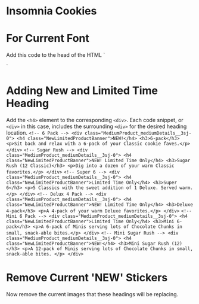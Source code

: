 # Insomnia Cookies

# For Current Font
Add this code to the head of the HTML
`<link rel="preconnect" href="https://fonts.gstatic.com">
 <link href="https://fonts.googleapis.com/css2?family=Nunito:wght@800&display=swap" rel="stylesheet">`

# Adding New and Limited Time Heading
Add the `<h4>` element to the corresponding `<div>`. Each code snippet, or `<div>` in this case, includes the surrounding `<div>` for the desired heading location.
    `<!-- 6 Pack -->
    <div class="MediumProduct_mediumDetails__3sj-0">
        <h4 class="NewLimitedProductBanner">NEW!</h4>
        <h3>6-pack</h3>
        <p>Sit back and relax with a 6-pack of your Classic cookie faves.</p>
    </div>`
    `<!-- Sugar Rush -->
    <div class="MediumProduct_mediumDetails__3sj-0">
        <h4 class="NewLimitedProductBanner">NEW! Limited Time Only</h4>
        <h3>Sugar Rush (12 Classic)</h3>
        <p>Dig into a dozen of your warm Classic favorites.</p>
    </div>`
    `<!-- Super 6 -->
    <div class="MediumProduct_mediumDetails__3sj-0">
        <h4 class="NewLimitedProductBanner">Limited Time Only</h4>
        <h3>Super 6</h3>
        <p>5 Classics with the sweet addition of 1 Deluxe. Served warm. </p>
    </div>`
    `<!-- Delux 4 Pack -->
    <div class="MediumProduct_mediumDetails__3sj-0">
        <h4 class="NewLimitedProductBanner">NEW! Limited Time Only</h4>
        <h3>Deluxe 4-pack</h3>
        <p>A 4-pack of your warm Deluxe favorites.</p>
    </div>`
    `<!-- Mini 6 Pack -->
    <div class="MediumProduct_mediumDetails__3sj-0">
        <h4 class="NewLimitedProductBanner">Limited Time Only</h4>
        <h3>Mini 6-pack</h3>
        <p>A 6-pack of Minis serving lots of Chocolate Chunks in small, snack-able bites.</p>
    </div>`
    `<!-- Mini Sugar Rush -->
    <div class="MediumProduct_mediumDetails__3sj-0">
        <h4 class="NewLimitedProductBanner">NEW!</h4>
        <h3>Mini Sugar Rush (12)</h3>
        <p>A 12-pack of Minis serving lots of Chocolate Chunks in small, snack-able bites. </p>
    </div>`
    
# Remove Current 'NEW' Stickers
Now remove the current images that these headings will be replacing.

